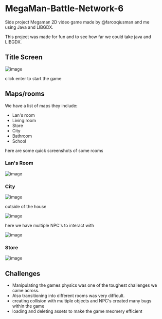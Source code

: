 # MegaMan-Battle-Network-6
Side project
Megaman 2D video game made by @farooqiusman and me using Java and LIBGDX.

This project was made for fun and to see how far we could take java and LIBGDX.



## Title Screen
![image](https://user-images.githubusercontent.com/40302667/138623426-b1677eea-7d8e-440a-9777-df6571f5cd0a.png)

click enter to start the game

## Maps/rooms
We have a list of maps they include:
* Lan's room
* Living room
* Store
* City
* Bathroom 
* School

here are some quick screenshots of some rooms

### Lan's Room

![image](https://user-images.githubusercontent.com/40302667/138624023-e3ef470c-35bf-43f1-a465-473338fe8a1d.png)


### City

![image](https://user-images.githubusercontent.com/40302667/138624631-84f89fb0-8e6f-442a-93ee-face09833982.png)

outside of the house

![image](https://user-images.githubusercontent.com/40302667/138624657-6f018254-a80c-4d60-a310-b163d3153ae9.png)

here we have multiple NPC's to interact with

![image](https://user-images.githubusercontent.com/40302667/138624714-3c0fe18a-fd01-45a1-8b50-cfd024fc9f21.png)


### Store

![image](https://user-images.githubusercontent.com/40302667/138624751-846329ad-f9e9-43cc-9e98-9a47f22eb362.png)


## Challenges

* Manipulating the games physics was one of the toughest challenges we came across. 
* Also transitioning into different rooms was very difficult.
* creating collision with multiple objects and NPC's created many bugs within the game
* loading and deleting assets to make the game meomery efficient





